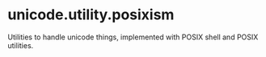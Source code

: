 # unicode.utility.posixism
Utilities to handle unicode things, implemented with POSIX shell and POSIX utilities.
